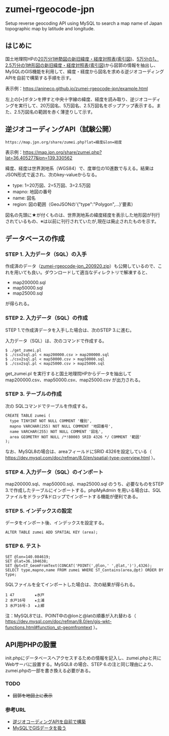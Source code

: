 # zumei-rgeocode-jpn
Setup reverse geocoding API using MySQL to search a map name of Japan topographic map by latitude and longitude.

## はじめに
国土地理院HPの[20万分1地勢図の新旧緯度・経度対照表(索引図)](https://www.gsi.go.jp/MAP/NEWOLDBL/200000/index200000.html)、[5万分の1，2.5万分の1地形図の新旧緯度・経度対照表(索引図)](https://www.gsi.go.jp/MAP/NEWOLDBL/25000-50000/index25000-50000.html)から図郭の情報を抽出し、MySQLのGIS機能を利用して、緯度・経度から図名を求める逆ジオコーディングAPIを自前で構築する手順を示す。

表示例：https://anineco.github.io/zumei-rgeocode-jpn/example.html

左上の[⌖]ボタンを押すと中央十字線の緯度、経度を読み取り、逆ジオコーディングを実行して、20万図名、5万図名、2.5万図名をポップアップ表示する。また、2.5万図名の範囲を赤く薄塗りして示す。

## 逆ジオコーディングAPI（試験公開）
```
https://map.jpn.org/share/zumei.php?lat=緯度&lon=経度
```
表示例：https://map.jpn.org/share/zumei.php?lat=36.405277&lon=139.330562

緯度、経度は世界測地系（WGS84）で、度単位の10進数で与える。結果はJSON形式で返され、次のkey-valueからなる。
* type: 1=20万図、2=5万図、3=2.5万図
* mapno: 地図の番号
* name: 図名
* region: 図の範囲（GeoJSONの'{"type":"Polygon",…}'要素）

図名の先頭に★が付くものは、世界測地系の緯度経度を表示した地形図が刊行されているもの、※は以前に刊行されていたが,現在は廃止されたものを示す。

## データベースの作成

### STEP 1. 入力データ（SQL）の入手
作成済のデータ（[zumei-rgeocode-jpn_200920.zip](https://map.jpn.org/share/zumei-rgeocode-jpn_200920.zip)）も公開しているので、これを用いても良い。ダウンロードして適当なディレクトリで解凍すると、
* map200000.sql
* map50000.sql
* map25000.sql

が得られる。

### STEP 2. 入力データ（SQL）の作成
STEP 1.で作成済データを入手した場合は、次のSTEP 3.に進む。

入力データ（SQL）は、次のコマンドで作成する。
```
$ ./get_zumei.pl
$ ./csv2sql.pl < map200000.csv > map200000.sql
$ ./csv2sql.pl < map50000.csv > map50000.sql
$ ./csv2sql.pl < map25000.csv > map25000.sql
```
get_zumei.pl を実行すると国土地理院HPからデータを抽出して map200000.csv、map50000.csv、map25000.csv が出力される。

### STEP 3. テーブルの作成

次の SQLコマンドでテーブルを作成する。
```
CREATE TABLE zumei (
  type TINYINT NOT NULL COMMENT '種別',
  mapno VARCHAR(255) NOT NULL COMMENT '地図番号',
  name VARCHAR(255) NOT NULL COMMENT '図名',
  area GEOMETRY NOT NULL /*!80003 SRID 4326 */ COMMENT '範囲'
);
```
なお、MySQL8の場合は、areaフィールドにSRID 4326を設定している（ https://dev.mysql.com/doc/refman/8.0/en/spatial-type-overview.html ）。

### STEP 4. 入力データ（SQL）のインポート
map200000.sql、map50000.sql、map25000.sql のうち、必要なものをSTEP 3.で作成したテーブルにインポートする。phpMyAdmin を用いる場合は、SQLファイルをドラッグ&ドロップでインポートする機能が便利である。

### STEP 5. インデックスの設定
データをインポート後、インデックスを設定する。
```
ALTER TABLE zumei ADD SPATIAL KEY (area);
```

### STEP 6. テスト
```
SET @lon=140.084619;
SET @lat=36.104638;
SET @pt=ST_GeomFromText(CONCAT('POINT(',@lon,' ',@lat,')'),4326);
SELECT type,mapno,name FROM zumei WHERE ST_Contains(area,@pt) ORDER BY type;
```
SQLファイルを全てインポートした場合は、次の結果が得られる。
```
1 47         ★水戸
2 水戸16号    ★土浦
3 水戸16号-3  ★上郷
```
注：MySQL8では、POINT中の@lonと@latの順番が入れ替わる（ https://dev.mysql.com/doc/refman/8.0/en/gis-wkt-functions.html#function_st-geomfromtext ）。 

## API用PHPの設置
init.phpにデータベースへアクセスするための情報を記入し、zumei.phpと共にWebサーバに設置する。MySQL8 の場合、STEP 6.の注と同じ理由により、zumei.phpの一部を書き換える必要がある。

### TODO
* ~~図郭を地図上に表示~~

### 参考URL
* [逆ジオコーディングAPIを自前で構築](https://github.com/anineco/easy-rgeocode-jpn)
* [MySQLでGISデータを扱う](https://qiita.com/onunu/items/59ef2c050b35773ced0d)
